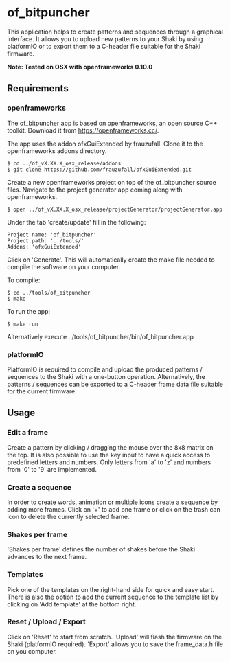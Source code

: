 # of_bitpuncher

This application helps to create patterns and sequences through a graphical interface. It allows you to upload new patterns to your Shaki by using platformIO or to export them to a C-header file suitable for the Shaki firmware.

**Note: Tested on OSX with openframeworks 0.10.0**

## Requirements

### openframeworks

The of_bitpuncher app is based on openframeworks, an open source C++ toolkit. Download it from https://openframeworks.cc/.

The app uses the addon ofxGuiExtended by frauzufall. Clone it to the openframeworks addons directory.

    $ cd ../of_vX.XX.X_osx_release/addons
    $ git clone https://github.com/frauzufall/ofxGuiExtended.git

Create a new openframeworks project on top of the of_bitpuncher source files. Navigate to the project generator app coming along with openframeworks.

    $ open ../of_vX.XX.X_osx_release/projectGenerator/projectGenerator.app

Under the tab 'create/update' fill in the following:

    Project name: 'of_bitpuncher'
    Project path: '../tools/'
    Addons: 'ofxGuiExtended'

Click on 'Generate'. This will automatically create the make file needed to compile the software on your computer.

To compile:

    $ cd ../tools/of_bitpuncher
    $ make

To run the app:

    $ make run
Alternatively execute ../tools/of_bitpuncher/bin/of_bitpuncher.app

### platformIO

PlatformIO is required to compile and upload the produced patterns / sequences to the Shaki with a one-button operation. Alternatively, the patterns / sequences can be exported to a C-header frame data file suitable for the current firmware.

## Usage

### Edit a frame

Create a pattern by clicking / dragging the mouse over the 8x8 matrix on the top. It is also possible to use the key input to have a quick access to predefined letters and numbers. Only letters from 'a' to 'z' and numbers from '0' to '9' are implemented.

### Create a sequence

In order to create words, animation or multiple icons create a sequence by adding more frames. Click on '+' to add one frame or click on the trash can icon to delete the currently selected frame.

### Shakes per frame

'Shakes per frame' defines the number of shakes before the Shaki advances to the next frame.

### Templates

Pick one of the templates on the right-hand side for quick and easy start. There is also the option to add the current sequence to the template list by clicking on 'Add template' at the bottom right.

### Reset / Upload / Export

Click on 'Reset' to start from scratch. 'Upload' will flash the firmware on the Shaki (platformIO required). 'Export' allows you to save the frame_data.h file on you computer.
